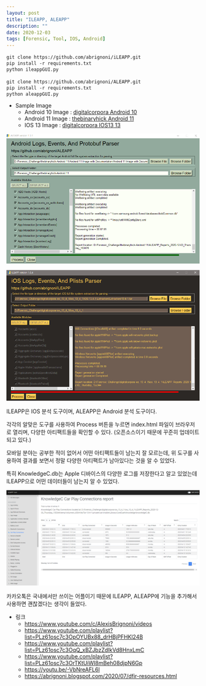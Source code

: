 ```yaml
---
layout: post
title: "ILEAPP, ALEAPP"
description: ""
date: 2020-12-03
tags: [Forensic, Tool, IOS, Android]
---
```

```
git clone https://github.com/abrignoni/iLEAPP.git
pip install -r requirements.txt
python ileappGUI.py

git clone https://github.com/abrignoni/ALEAPP.git
pip install -r requirements.txt
python aleappGUI.py
```

* Sample Image
    * Android 10 Image : <a href="https://digitalcorpora.org/corpora/cell-phones/android-10">digitalcorpora Android 10</a>
    * Android 11 Image : <a href="https://thebinaryhick.blog/2020/10/07/new-android-image-available-this-one-goes-to-11/">thebinaryhick Android 11</a>
    * IOS 13 Image : <a href="https://digitalcorpora.org/corpora/cell-phones/ios-13">digitalcorpora IOS13 13</a>

![ILEAPP](/assets/images/ILEAPP-ALEAPP/ALEAPP-01.png)

![ALEAPP](/assets/images/ILEAPP-ALEAPP/ILEAPP-01.png)

ILEAPP은 IOS 분석 도구이며, ALEAPP은 Android 분석 도구이다.

각각의 알맞은 도구를 사용하여 Process 버튼을 누르면 index.html 파일이 브라우저로 열리며, 다양한 아티팩트들을 확인할 수 있다. (오픈소스이기 때문에 꾸준히 업데이트 되고 있다.)

모바일 분야는 공부한 적이 없어서 어떤 아티팩트들이 남는지 잘 모르는데, 위 도구를 사용하여 결과를 보면서 정말 다양한 아티팩트가 남아있다는 것을 알 수 있었다.

특히 KnowledgeC.db는 Apple 디바이스의 다양한 로그를 저장한다고 알고 있었는데 ILEAPP으로 어떤 데이터들이 남는지 알 수 있었다.

![ILEAPP](/assets/images/ILEAPP-ALEAPP/ILEAPP-02.png)

카카오톡은 국내에서만 쓰이는 어플이기 때문에 ILEAPP, ALEAPP에 기능을 추가해서 사용하면 괜찮겠다는 생각이 들었다.

* 링크
    * https://www.youtube.com/c/AlexisBrignoni/videos
    * https://www.youtube.com/playlist?list=PLz61osc7c3OpOYUBx88_drHBjPFHKl24B
    * https://www.youtube.com/playlist?list=PLz61osc7c3OqQ_xBZJbzZdIkVd8HnxLmC
    * https://www.youtube.com/playlist?list=PLz61osc7c3OrTKtUiWI8mBeh08djpN6Gp
    * https://youtu.be/-VbNreAFL6I
    * https://abrignoni.blogspot.com/2020/07/dfir-resources.html